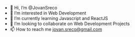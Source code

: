 - 👋 Hi, I’m @JovanSreco
- 👀 I’m interested in Web Development
- 🌱 I’m currently learning Javascript and ReactJS
- 💞️ I’m looking to collaborate on Web Development Projects
- 📫 How to reach me jovan.sreco@gmail.com

<!---
JovanSreco/JovanSreco is a ✨ special ✨ repository because its `README.md` (this file) appears on your GitHub profile.
You can click the Preview link to take a look at your changes.
--->
